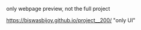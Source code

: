 only webpage preview, not the full project

https://biswasbijoy.github.io/project__200/    "only UI"
